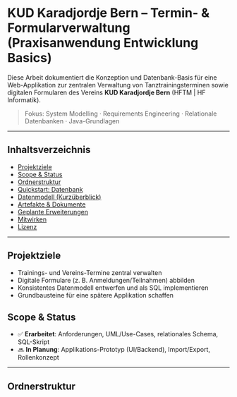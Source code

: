 # KUD Karadjordje Bern – Termin- & Formularverwaltung (Praxisanwendung Entwicklung Basics)

Diese Arbeit dokumentiert die Konzeption und Datenbank-Basis für eine Web-Applikation zur zentralen Verwaltung von Tanztrainingsterminen sowie digitalen Formularen des Vereins **KUD Karadjordje Bern** (HFTM | HF Informatik).

> Fokus: System Modelling · Requirements Engineering · Relationale Datenbanken · Java-Grundlagen

---

## Inhaltsverzeichnis

- [Projektziele](#projektziele)
- [Scope & Status](#scope--status)
- [Ordnerstruktur](#ordnerstruktur)
- [Quickstart: Datenbank](#quickstart-datenbank)
- [Datenmodell (Kurzüberblick)](#datenmodell-kurzüberblick)
- [Artefakte & Dokumente](#artefakte--dokumente)
- [Geplante Erweiterungen](#geplante-erweiterungen)
- [Mitwirken](#mitwirken)
- [Lizenz](#lizenz)

---

## Projektziele

- Trainings- und Vereins-Termine zentral verwalten
- Digitale Formulare (z. B. Anmeldungen/Teilnahmen) abbilden
- Konsistentes Datenmodell entwerfen und als SQL implementieren
- Grundbausteine für eine spätere Applikation schaffen

## Scope & Status

- ✅ **Erarbeitet**: Anforderungen, UML/Use-Cases, relationales Schema, SQL-Skript
- 🔜 **In Planung**: Applikations-Prototyp (UI/Backend), Import/Export, Rollenkonzept

---

## Ordnerstruktur

